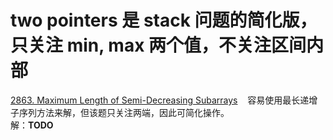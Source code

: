 # two pointers 是 stack 问题的简化版，只关注 min, max 两个值，不关注区间内部
[2863. Maximum Length of Semi-Decreasing Subarrays](https://leetcode.com/problems/maximum-length-of-semi-decreasing-subarrays/description/) &nbsp;&nbsp; 容易使用最长递增子序列方法来解，但该题只关注两端，因此可简化操作。<br/>
解：__TODO__ <br/>

